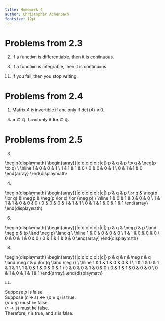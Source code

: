 ```yaml
---
title: Homework 4
author: Christopher Achenbach
fontsize: 12pt
---
```


Problems from 2.3
================================================================================

2. If a function is differentiable, then it is continuous.

3. If a function is integrable, then it is continuous.

<!--  -->

11. If you fail, then you stop writing.



Problems from 2.4
================================================================================

1. Matrix $A$ is invertible if and only if $\det(A) \neq 0$.

<!--  -->

4. $a \in \mathbb{Q}$ if and only if $5a \in \mathbb{Q}$.




Problems from 2.5
================================================================================

3. 
\begin{displaymath}
\begin{array}{|c|c|c|c|c|c|c|}
p & q & p \to q & \neg(p \to q) \\
\hline
1 & 0 & 0 & 1 \\
1 & 1 & 1 & 0 \\
0 & 0 & 0 & 1 \\
0 & 1 & 1 & 0
\end{array}
\end{displaymath}

4.
\begin{displaymath}
\begin{array}{|c|c|c|c|c|c|c|}
p & q & p \lor q & \neg(p \lor q) & \neg p & \neg(p \lor q) \lor (\neg p) \\
\hline
1 & 0 & 1 & 0 & 0 & 0 \\
1 & 1 & 1 & 0 & 0 & 0 \\
0 & 0 & 0 & 1 & 1 & 1 \\
0 & 1 & 1 & 0 & 1 & 1
\end{array}
\end{displaymath}

<!--  -->

6.
\begin{displaymath}
\begin{array}{|c|c|c|c|c|c|c|}
p & q & \neg p & p \land \neg p & (p \land \neg p) \land q \\
\hline
1 & 0 & 0 & 0 & 0 \\
1 & 1 & 0 & 0 & 0 \\
0 & 0 & 1 & 0 & 0 \\
0 & 1 & 1 & 0 & 0
\end{array}
\end{displaymath}

<!--  -->

8.
\begin{displaymath}
\begin{array}{|c|c|c|c|c|c|c|}
p & q & r & \neg r & q \land \neg r & p \lor (q \land \neg r) \\
\hline
1 & 1 & 1 & 0 & 0 & 1 \\
1 & 1 & 0 & 1 & 1 & 1 \\
1 & 0 & 1 & 0 & 0 & 1 \\
0 & 0 & 0 & 1 & 0 & 0 \\
0 & 1 & 1 & 0 & 0 & 0 \\
0 & 1 & 0 & 1 & 1 & 1
\end{array}
\end{displaymath}

<!--  -->

11.
Suppose $p$ is false. \
Suppose $(r \to s) \leftrightarrow (p \land q)$ is true. \
$(p \land q)$ must be false. \
$(r \to s)$ must be false. \
Therefore, $r$ is true, and $s$ is false.